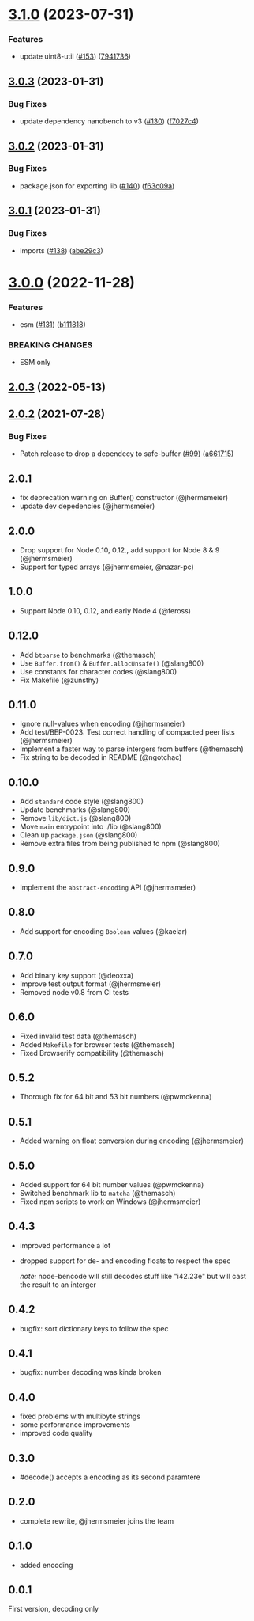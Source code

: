 # [3.1.0](https://github.com/themasch/node-bencode/compare/v3.0.3...v3.1.0) (2023-07-31)


### Features

* update uint8-util ([#153](https://github.com/themasch/node-bencode/issues/153)) ([7941736](https://github.com/themasch/node-bencode/commit/79417361876a5e5b6b9b17260a5ede8042cfa3e6))

## [3.0.3](https://github.com/themasch/node-bencode/compare/v3.0.2...v3.0.3) (2023-01-31)


### Bug Fixes

* update dependency nanobench to v3 ([#130](https://github.com/themasch/node-bencode/issues/130)) ([f7027c4](https://github.com/themasch/node-bencode/commit/f7027c46f9cf86017f388fa6d811417b13e03e8e))

## [3.0.2](https://github.com/themasch/node-bencode/compare/v3.0.1...v3.0.2) (2023-01-31)


### Bug Fixes

* package.json for exporting lib ([#140](https://github.com/themasch/node-bencode/issues/140)) ([f63c09a](https://github.com/themasch/node-bencode/commit/f63c09a8a525e67b00cc0e7619eb84bd159855b2))

## [3.0.1](https://github.com/themasch/node-bencode/compare/v3.0.0...v3.0.1) (2023-01-31)


### Bug Fixes

* imports ([#138](https://github.com/themasch/node-bencode/issues/138)) ([abe29c3](https://github.com/themasch/node-bencode/commit/abe29c32ab327fafb323b05f17eda0aa9ca32478))

# [3.0.0](https://github.com/themasch/node-bencode/compare/v2.0.3...v3.0.0) (2022-11-28)


### Features

* esm ([#131](https://github.com/themasch/node-bencode/issues/131)) ([b111818](https://github.com/themasch/node-bencode/commit/b111818695c8e85e1268fa771fc49c7c6687167f))


### BREAKING CHANGES

* ESM only

## [2.0.3](https://github.com/themasch/node-bencode/compare/v2.0.2...v2.0.3) (2022-05-13)

## [2.0.2](https://github.com/themasch/node-bencode/compare/v2.0.1...v2.0.2) (2021-07-28)


### Bug Fixes

* Patch release to drop a dependecy to safe-buffer ([#99](https://github.com/themasch/node-bencode/issues/99)) ([a661715](https://github.com/themasch/node-bencode/commit/a6617150c53c3c00d0cd12c685c5f2ee47db30c0))

## 2.0.1

- fix deprecation warning on Buffer() constructor (@jhermsmeier)
- update dev depedencies (@jhermsmeier)

## 2.0.0

- Drop support for Node 0.10, 0.12., add support for Node 8 & 9  (@jhermsmeier)
- Support for typed arrays (@jhermsmeier, @nazar-pc)

## 1.0.0

- Support Node 0.10, 0.12, and early Node 4 (@feross)

## 0.12.0

- Add `btparse` to benchmarks (@themasch)
- Use `Buffer.from()` & `Buffer.allocUnsafe()` (@slang800)
- Use constants for character codes (@slang800)
- Fix Makefile (@zunsthy)

## 0.11.0

- Ignore null-values when encoding (@jhermsmeier)
- Add test/BEP-0023: Test correct handling of compacted peer lists (@jhermsmeier)
- Implement a faster way to parse intergers from buffers (@themasch)
- Fix string to be decoded in README (@ngotchac)

## 0.10.0

- Add `standard` code style (@slang800)
- Update benchmarks (@slang800)
- Remove `lib/dict.js` (@slang800)
- Move `main` entrypoint into ./lib (@slang800)
- Clean up `package.json` (@slang800)
- Remove extra files from being published to npm (@slang800)

## 0.9.0

- Implement the `abstract-encoding` API (@jhermsmeier)

## 0.8.0

- Add support for encoding `Boolean` values (@kaelar)

## 0.7.0

- Add binary key support (@deoxxa)
- Improve test output format (@jhermsmeier)
- Removed node v0.8 from CI tests

## 0.6.0

- Fixed invalid test data (@themasch)
- Added `Makefile` for browser tests (@themasch)
- Fixed Browserify compatibility (@themasch)

## 0.5.2

- Thorough fix for 64 bit and 53 bit numbers (@pwmckenna)

## 0.5.1

- Added warning on float conversion during encoding (@jhermsmeier)

## 0.5.0

- Added support for 64 bit number values (@pwmckenna)
- Switched benchmark lib to `matcha` (@themasch)
- Fixed npm scripts to work on Windows (@jhermsmeier)

## 0.4.3
 * improved performance a lot
 * dropped support for de- and encoding floats to respect the spec

   *note:* node-bencode will still decodes stuff like "i42.23e" but will cast the
   result to an interger

## 0.4.2
 * bugfix: sort dictionary keys to follow the spec

## 0.4.1
 * bugfix: number decoding was kinda broken

## 0.4.0
 * fixed problems with multibyte strings
 * some performance improvements
 * improved code quality

## 0.3.0
 * #decode() accepts a encoding as its second paramtere

## 0.2.0
 * complete rewrite, @jhermsmeier joins the team

## 0.1.0
 * added encoding

## 0.0.1
First version, decoding only
